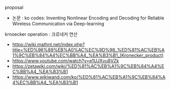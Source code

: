 proposal
- 논문 : ko codes: Inventing Nonlinear Encoding and Decoding for Reliable Wireless Communication via Deep-learning

krnoecker operation : 크로네커 연산
- https://wiki.mathnt.net/index.php?title=%ED%96%89%EB%A0%AC%EC%9D%98_%ED%81%AC%EB%A1%9C%EB%84%A4%EC%BB%A4_%EA%B3%B1_(Kronecker_product)
- https://www.youtube.com/watch?v=e1UJXvu8VZk
- https://zetawiki.com/wiki/%ED%81%AC%EB%A1%9C%EB%84%A4%EC%BB%A4_%EA%B3%B1
- https://www.wikiwand.com/ko/%ED%81%AC%EB%A1%9C%EB%84%A4%EC%BB%A4_%EA%B3%B1
